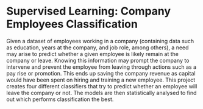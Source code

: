 # Supervised Learning: Company Employees Classification
Given a dataset of employees working in a company (containing data such as education, years at the company, and job role, among others), a need may arise to predict whether a given employee is likely remain at the company or leave. Knowing this information may prompt the company to intervene and prevent the employee from leaving through actions such as a pay rise or promotion. This ends up saving the company revenue as capital would have been spent on hiring and training a new employee.
This project creates four different classifiers that try to predict whether an employee will leave the company or not. The models are then statistically analysed to find out which performs classification the best.
